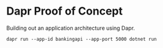 # Dapr Proof of Concept

Building out an application architecture using Dapr.

`dapr run --app-id bankingapi --app-port 5000 dotnet run`

